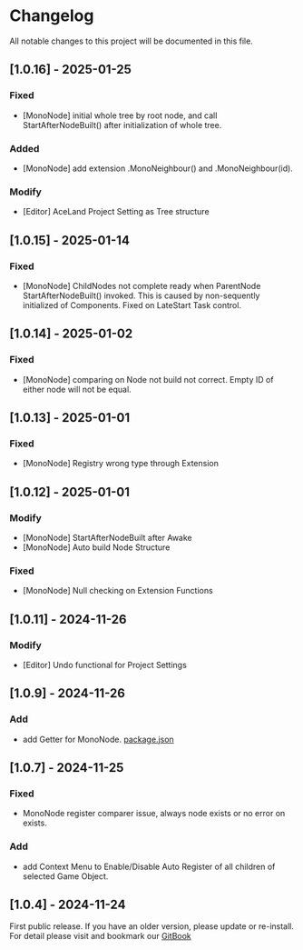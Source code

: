 ﻿# Changelog

All notable changes to this project will be documented in this file.

## [1.0.16] - 2025-01-25

### Fixed
- [MonoNode] initial whole tree by root node, and call StartAfterNodeBuilt() after initialization of whole tree.
### Added
- [MonoNode] add extension .MonoNeighbour<T>() and .MonoNeighbour<T>(id).
### Modify
- [Editor] AceLand Project Setting as Tree structure

## [1.0.15] - 2025-01-14

### Fixed
- [MonoNode] ChildNodes not complete ready when ParentNode StartAfterNodeBuilt() invoked. This is caused by non-sequently initialized of Components.  Fixed on LateStart Task control.

## [1.0.14] - 2025-01-02

### Fixed
- [MonoNode] comparing on Node not build not correct. Empty ID of either node will not be equal.

## [1.0.13] - 2025-01-01

### Fixed
- [MonoNode] Registry wrong type through Extension

## [1.0.12] - 2025-01-01

### Modify
- [MonoNode] StartAfterNodeBuilt after Awake
- [MonoNode] Auto build Node Structure

### Fixed
- [MonoNode] Null checking on Extension Functions

## [1.0.11] - 2024-11-26

### Modify
- [Editor] Undo functional for Project Settings

## [1.0.9] - 2024-11-26

### Add
- add Getter for MonoNode.
[package.json](package.json)
## [1.0.7] - 2024-11-25

### Fixed
- MonoNode register comparer issue, always node exists or no error on exists.

### Add
- add Context Menu to Enable/Disable Auto Register of all children of selected Game Object. 

## [1.0.4] - 2024-11-24

First public release. If you have an older version, please update or re-install.   
For detail please visit and bookmark our [GitBook](https://aceland-workshop.gitbook.io/aceland-unity-packages/)
